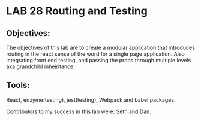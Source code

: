 # LAB 28 Routing and Testing

## Objectives: 
The objectives of this lab are to create a modular application that introduces routing in the react sense of the word for a single page application. Also integrating front end testing, and passing the props through multiple levels aka grandchild inheiritance. 

## Tools: 
React, enzyme(testing), jest(testing), Webpack and babel packages. 

Contributors to my success in this lab were: Seth and Dan.